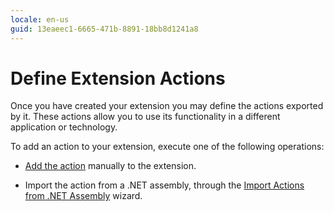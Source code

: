 ```yaml
---
locale: en-us
guid: 13eaeec1-6665-471b-8891-18bb8d1241a8
---
```


# Define Extension Actions

Once you have created your extension you may define the actions exported by it. These actions allow you to use its functionality in a different application or technology.

To add an action to your extension, execute one of the following operations:

* [Add the action](<action-add.md>) manually to the extension.

* Import the action from a .NET assembly, through the [Import Actions from .NET Assembly](<net-assembly-import-action.md>) wizard.
